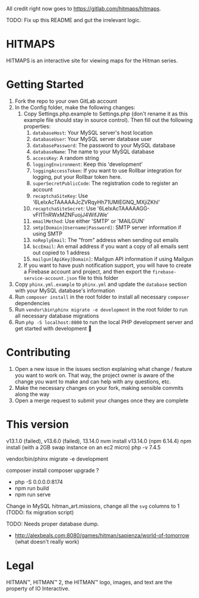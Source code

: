 All credit right now goes to https://gitlab.com/hitmaps/hitmaps.

TODO: Fix up this README and gut the irrelevant logic.

# HITMAPS
HITMAPS is an interactive site for viewing maps for the Hitman series.

# Getting Started
1. Fork the repo to your own GitLab account
2. In the Config folder, make the following changes:
    1. Copy Settings.php.example to Settings.php (don't rename it as this example file should stay in source control). Then fill out the following properties:
        1. `databaseHost`: Your MySQL server's host location
        2. `databaseUser`: Your MySQL server database user
        3. `databasePassword`: The password to your MySQL database
        4. `databaseName`: The name to your MySQL database
        5. `accessKey`: A random string
        6. `loggingEnvironment`: Keep this 'development'
        7. `loggingAccessToken`: If you want to use Rollbar integration for logging,
        put your Rollbar token here.
        8. `superSecretPublicCode`: The registration code to register an account
        9. `recaptchaSiteKey`: Use '6LeIxAcTAAAAAJcZVRqyHh71UMIEGNQ_MXjiZKhI'
        10. `recaptchaSiteSecret`: Use '6LeIxAcTAAAAAGG-vFI1TnRWxMZNFuojJ4WifJWe'
        11. `emailMethod`: Use either 'SMTP' or 'MAILGUN'
        12. `smtp[Domain|Username|Password]`: SMTP server information if using SMTP
        13. `noReplyEmail`: The "from" address when sending out emails
        14. `bccEmail`: An email address if you want a copy of all emails sent out copied to 1 address
        15. `mailgun[ApiKey|Domain]`: Mailgun API information if using Mailgun
    2. If you want to have push notification support, you will have to create a
     Firebase account and project, and then export the `firebase-service-account.json` file to this folder
3. Copy `phinx.yml.example` to `phinx.yml` and update the `database` section with your MySQL database's information
4. Run `composer install` in the root folder to install all necessary `composer` dependencies
5. Run `vendor\bin\phinx migrate -e development` in the root folder to run all necessary database migrations
6. Run `php -S localhost:8000` to run the local PHP development server and get started with development 🙂

# Contributing
1. Open a new issue in the issues section explaining what change / feature you want to work on. That way, the project owner is aware of the change you want to make and can help with any questions, etc.
2. Make the necessary changes on your fork, making sensible commits along the way
3. Open a merge request to submit your changes once they are complete

# This version
v13.1.0 (failed), v13.6.0 (failed), 13.14.0
nvm install v13.14.0 (npm 6.14.4)
npm install (with a 2GB swap instance on an ec2 micro)
php -v 7.4.5

vendor/bin/phinx migrate -e development

composer install
composer upgrade ?

* php -S 0.0.0.0:8174
* npm run build
* npm run serve

Change in MySQL hitman_art.missions, change all the `svg` columns to 1 (TODO: fix migration script)

TODO: Needs proper database dump.
- http://alexbeals.com:8080/games/hitman/sapienza/world-of-tomorrow (what doesn't really work)

# Legal
HITMAN™, HITMAN™ 2, the HITMAN™ logo, images, and text are the property of IO Interactive.